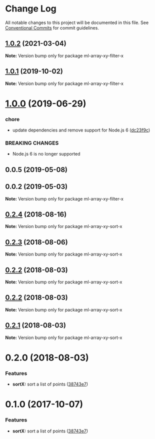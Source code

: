# Change Log

All notable changes to this project will be documented in this file.
See [Conventional Commits](https://conventionalcommits.org) for commit guidelines.

## [1.0.2](https://github.com/mljs/array-xy/compare/ml-array-xy-filter-x@1.0.1...ml-array-xy-filter-x@1.0.2) (2021-03-04)

**Note:** Version bump only for package ml-array-xy-filter-x





## [1.0.1](https://github.com/mljs/array-xy/compare/ml-array-xy-filter-x@1.0.0...ml-array-xy-filter-x@1.0.1) (2019-10-02)

**Note:** Version bump only for package ml-array-xy-filter-x





# [1.0.0](https://github.com/mljs/array-xy/compare/ml-array-xy-filter-x@0.0.2...ml-array-xy-filter-x@1.0.0) (2019-06-29)


### chore

* update dependencies and remove support  for Node.js 6 ([dc23f9c](https://github.com/mljs/array-xy/commit/dc23f9c))


### BREAKING CHANGES

* Node.js 6 is no longer supported



## 0.0.5 (2019-05-08)





## 0.0.2 (2019-05-03)

**Note:** Version bump only for package ml-array-xy-filter-x





<a name="0.2.4"></a>
## [0.2.4](https://github.com/mljs/array-xy/compare/ml-array-xy-sort-x@0.2.3...ml-array-xy-sort-x@0.2.4) (2018-08-16)




**Note:** Version bump only for package ml-array-xy-sort-x

<a name="0.2.3"></a>
## [0.2.3](https://github.com/mljs/array-xy/compare/ml-array-xy-sort-x@0.2.2...ml-array-xy-sort-x@0.2.3) (2018-08-06)




**Note:** Version bump only for package ml-array-xy-sort-x

<a name="0.2.2"></a>
## [0.2.2](https://github.com/mljs/array-xy/compare/ml-array-xy-sort-x@0.2.2...ml-array-xy-sort-x@0.2.2) (2018-08-03)




**Note:** Version bump only for package ml-array-xy-sort-x

<a name="0.2.2"></a>
## [0.2.2](https://github.com/mljs/array-xy/compare/ml-array-xy-sort-x@0.2.1...ml-array-xy-sort-x@0.2.2) (2018-08-03)




**Note:** Version bump only for package ml-array-xy-sort-x

<a name="0.2.1"></a>
## [0.2.1](https://github.com/mljs/array-xy/compare/ml-array-xy-sort-x@0.2.0...ml-array-xy-sort-x@0.2.1) (2018-08-03)

**Note:** Version bump only for package ml-array-xy-sort-x





<a name="0.2.0"></a>
# 0.2.0 (2018-08-03)


### Features

* **sortX:** sort a list of points ([38743e7](https://github.com/mljs/array-xy/commit/38743e7))





<a name="0.1.0"></a>
# 0.1.0 (2017-10-07)


### Features

* **sortX:** sort a list of points ([38743e7](https://github.com/mljs/array-xy/commit/38743e7))

